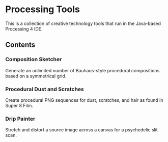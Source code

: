 # Processing Tools
This is a collection of creative technology tools that run in the Java-based Processing 4 IDE.
## Contents
### Composition Sketcher
Generate an unlimited number of Bauhaus-style procedural compositions based on a symmetrical grid.
### Procedural Dust and Scratches
Create  procedural PNG sequences for dust, scratches, and hair as found in Super 8 Film.
### Drip Painter
Stretch and distort a source image across a canvas for a psychedelic slit scan.